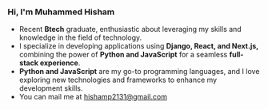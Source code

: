 ### Hi, I'm Muhammed Hisham 


-  Recent **Btech** graduate, enthusiastic about leveraging my skills and knowledge in the field of technology.
-  I specialize in developing applications using **Django, React, and Next.js,** combining the power of **Python and JavaScript** for a seamless **full-stack experience**.
-  **Python and JavaScript** are my go-to programming languages, and I love exploring new technologies and frameworks to enhance my development skills.
-  You can mail me at [hishamp2131@gmail.com](hishamp2131@gmail.com)
